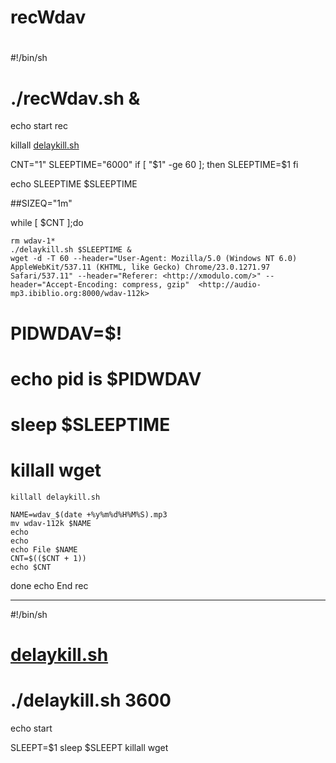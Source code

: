 # recWdav

# 

#!/bin/sh

# ./recWdav.sh &

echo start rec

killall [delaykill.sh](http://delaykill.sh/)

CNT="1"
SLEEPTIME="6000"
if [ "$1" -ge 60 ]; then
SLEEPTIME=$1
fi

echo SLEEPTIME $SLEEPTIME

##SIZEQ="1m"

while [ $CNT ];do

```
rm wdav-1*
./delaykill.sh $SLEEPTIME &
wget -d -T 60 --header="User-Agent: Mozilla/5.0 (Windows NT 6.0) AppleWebKit/537.11 (KHTML, like Gecko) Chrome/23.0.1271.97 Safari/537.11" --header="Referer: <http://xmodulo.com/>" --header="Accept-Encoding: compress, gzip"  <http://audio-mp3.ibiblio.org:8000/wdav-112k>

```

# PIDWDAV=$!

# echo pid is $PIDWDAV

# sleep $SLEEPTIME

# killall wget

```
killall delaykill.sh

NAME=wdav_$(date +%y%m%d%H%M%S).mp3
mv wdav-112k $NAME
echo
echo
echo File $NAME
CNT=$(($CNT + 1))
echo $CNT

```

done
echo End rec

---

#!/bin/sh

# [delaykill.sh](http://delaykill.sh/)

# ./delaykill.sh 3600

echo start

SLEEPT=$1
sleep $SLEEPT
killall wget